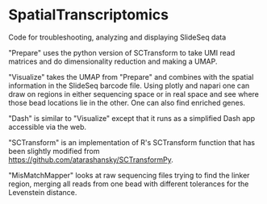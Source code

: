 # SpatialTranscriptomics
Code for troubleshooting, analyzing and displaying SlideSeq data

"Prepare" uses the python version of SCTransform to take UMI read matrices and do dimensionality reduction and making a UMAP.  

"Visualize" takes the UMAP from "Prepare" and combines with the spatial information in the SlideSeq barcode file.  Using plotly and napari one can draw on regions in
either sequencing space or in real space and see where those bead locations lie in the other.  One can also find enriched genes.

"Dash" is similar to "Visualize" except that it runs as a simplified Dash app accessible via the web.

"SCTransform" is an implementation of R's SCTransform function that has been slightly modified from https://github.com/atarashansky/SCTransformPy.

"MisMatchMapper" looks at raw sequencing files trying to find the linker region, merging all reads from one bead with different tolerances for the Levenstein distance.


